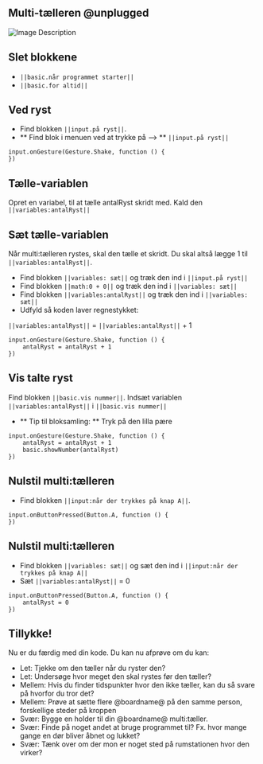 ## Multi-tælleren @unplugged
![Image Description](https://newgamedk.github.io/skridt-taeller/intro.png)
## Slet blokkene
* `||basic.når programmet starter||` 
* `||basic.for altid||`

## Ved ryst
* Find blokken `||input.på ryst||`. 
* ** Find blok i menuen ved at trykke på --> ** `||input.på ryst||`

```blocks
input.onGesture(Gesture.Shake, function () {
})
``` 

## Tælle-variablen
Opret en variabel, til at tælle antalRyst skridt med. Kald den `||variables:antalRyst||`

## Sæt tælle-variablen
Når multi:tælleren rystes, skal den tælle et skridt. Du skal altså lægge 1 til `||variables:antalRyst||`. 
* Find blokken `||variables: sæt||` og træk den ind i  `||input.på ryst||`    
* Find blokken `||math:0 + 0||` og træk den ind i `||variables: sæt||` 
* Find blokken `||variables:antalRyst||` og træk den ind i `||variables: sæt||`
* Udfyld så koden laver regnestykket: 

`||variables:antalRyst||` = `||variables:antalRyst||` + 1
 
```blocks
input.onGesture(Gesture.Shake, function () {
    antalRyst = antalRyst + 1
})
```

## Vis talte ryst
Find blokken `||basic.vis nummer||`. Indsæt variablen `||variables:antalRyst||` i `||basic.vis nummer||`
* ** Tip til bloksamling: ** Tryk på den lilla pære 

```blocks
input.onGesture(Gesture.Shake, function () {
    antalRyst = antalRyst + 1
    basic.showNumber(antalRyst)
})
```

## Nulstil multi:tælleren
* Find blokken `||input:når der trykkes på knap A||`. 

```blocks
input.onButtonPressed(Button.A, function () {
})
```

## Nulstil multi:tælleren
* Find blokken `||variables: sæt||` og sæt den ind i `||input:når der trykkes på knap A||`
* Sæt `||variables:antalRyst||` = 0

```blocks
input.onButtonPressed(Button.A, function () {
    antalRyst = 0
})
```

## Tillykke!
Nu er du færdig med din kode. Du kan nu afprøve om du kan: 
* Let: Tjekke om den tæller når du ryster den?
* Let: Undersøge hvor meget den skal rystes før den tæller?
* Mellem: Hvis du finder tidspunkter hvor den ikke tæller, kan du så svare på hvorfor du tror det? 
* Mellem: Prøve at sætte flere @boardname@ på den samme person, forskellige steder på kroppen
* Svær: Bygge en holder til din @boardname@ multi:tæller.
* Svær: Finde på noget andet at bruge programmet til? Fx. hvor mange gange en dør bliver åbnet og lukket?
* Svær: Tænk over om der mon er noget sted på rumstationen hvor den virker?
